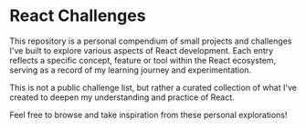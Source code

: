 # React Challenges

This repository is a personal compendium of small projects and challenges I've built to explore various aspects of React development. Each entry reflects a specific concept, feature or tool within the React ecosystem, serving as a record of my learning journey and experimentation.

This is not a public challenge list, but rather a curated collection of what I've created to deepen my understanding and practice of React.

Feel free to browse and take inspiration from these personal explorations!